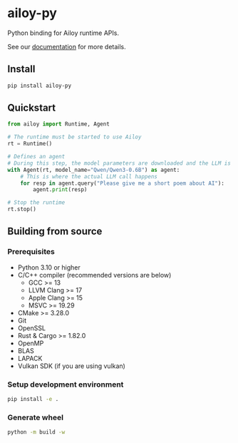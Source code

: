 # ailoy-py

Python binding for Ailoy runtime APIs.

See our [documentation](https://brekkylab.github.io/ailoy) for more details.

## Install

```bash
pip install ailoy-py
```

## Quickstart

```python
from ailoy import Runtime, Agent

# The runtime must be started to use Ailoy
rt = Runtime()

# Defines an agent
# During this step, the model parameters are downloaded and the LLM is set up for execution
with Agent(rt, model_name="Qwen/Qwen3-0.6B") as agent:
    # This is where the actual LLM call happens
    for resp in agent.query("Please give me a short poem about AI"):
        agent.print(resp)

# Stop the runtime
rt.stop()
```

## Building from source

### Prerequisites

- Python 3.10 or higher
- C/C++ compiler
  (recommended versions are below)
  - GCC >= 13
  - LLVM Clang >= 17
  - Apple Clang >= 15
  - MSVC >= 19.29
- CMake >= 3.28.0
- Git
- OpenSSL
- Rust & Cargo >= 1.82.0
- OpenMP
- BLAS
- LAPACK
- Vulkan SDK (if you are using vulkan)


### Setup development environment

```bash
pip install -e .
```

### Generate wheel

```bash
python -m build -w
```
